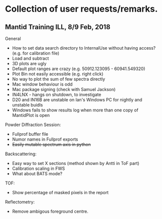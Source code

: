 Collection of user requests/remarks.
====================================

Mantid Training ILL, 8/9 Feb, 2018
----------------------------------

General

* How to set data search directory to InternalUse without having access? (e.g. for calibration file)
* Load and subtract
* 3D plots are ugly
* Default plot ranges are crazy (e.g. 50912.123095 - 60941.549320)
* Plot Bin not easily accessible (e.g. right click)
* No way to plot the sum of few spectra directly
* Mac window behaviour is odd
* Mac package signing (check with Samuel Jackson)
* IN4LNX - hangs on shutdown, to investigate
* D20 and IN16B are unstable on Ian's Windows PC for nightly and unstable buidls
* Windows fails to show results log when more than one copy of MantidPlot is open

Powder Diffraction Session:

* Fullprof buffer file
* Numor names in Fullprof exports
* ~~Easily mutable spectrum axis in python~~

Backscattering:

* Easy way to set X sections (method shown by Antti in ToF part)
* Calibration scaling in FWS
* What about BATS mode?

TOF:

* Show percentage of masked pixels in the report

Reflectometry:

* Remove ambigous foreground centre.

